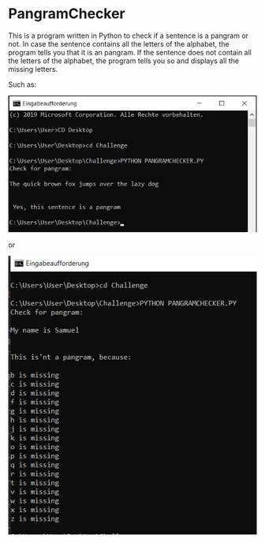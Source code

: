 # PangramChecker

This is a program written in Python to check if a sentence is a pangram or not.
In case the sentence contains all the letters of the alphabet, the program tells you that it is an pangram.
If the sentence does not contain all the letters of the alphabet, the program tells you so and displays all the missing letters.

Such as:

![PangramChecker](PangramChecker.png)

or

![PangramChecker](FalsePangram.png)
